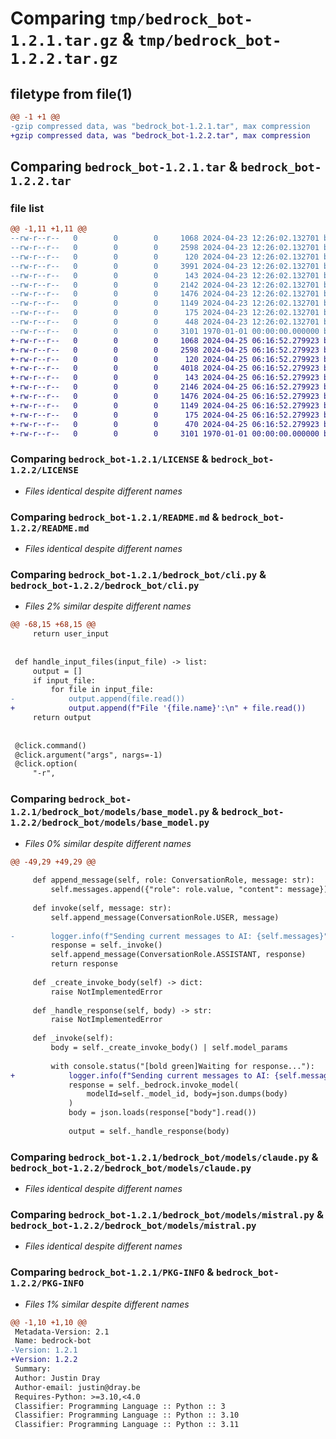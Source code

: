 # Comparing `tmp/bedrock_bot-1.2.1.tar.gz` & `tmp/bedrock_bot-1.2.2.tar.gz`

## filetype from file(1)

```diff
@@ -1 +1 @@
-gzip compressed data, was "bedrock_bot-1.2.1.tar", max compression
+gzip compressed data, was "bedrock_bot-1.2.2.tar", max compression
```

## Comparing `bedrock_bot-1.2.1.tar` & `bedrock_bot-1.2.2.tar`

### file list

```diff
@@ -1,11 +1,11 @@
--rw-r--r--   0        0        0     1068 2024-04-23 12:26:02.132701 bedrock_bot-1.2.1/LICENSE
--rw-r--r--   0        0        0     2598 2024-04-23 12:26:02.132701 bedrock_bot-1.2.1/README.md
--rw-r--r--   0        0        0      120 2024-04-23 12:26:02.132701 bedrock_bot-1.2.1/bedrock_bot/__init__.py
--rw-r--r--   0        0        0     3991 2024-04-23 12:26:02.132701 bedrock_bot-1.2.1/bedrock_bot/cli.py
--rw-r--r--   0        0        0      143 2024-04-23 12:26:02.132701 bedrock_bot-1.2.1/bedrock_bot/models/__init__.py
--rw-r--r--   0        0        0     2142 2024-04-23 12:26:02.132701 bedrock_bot-1.2.1/bedrock_bot/models/base_model.py
--rw-r--r--   0        0        0     1476 2024-04-23 12:26:02.132701 bedrock_bot-1.2.1/bedrock_bot/models/claude.py
--rw-r--r--   0        0        0     1149 2024-04-23 12:26:02.132701 bedrock_bot-1.2.1/bedrock_bot/models/mistral.py
--rw-r--r--   0        0        0      175 2024-04-23 12:26:02.132701 bedrock_bot-1.2.1/bedrock_bot/util.py
--rw-r--r--   0        0        0      448 2024-04-23 12:26:02.132701 bedrock_bot-1.2.1/pyproject.toml
--rw-r--r--   0        0        0     3101 1970-01-01 00:00:00.000000 bedrock_bot-1.2.1/PKG-INFO
+-rw-r--r--   0        0        0     1068 2024-04-25 06:16:52.279923 bedrock_bot-1.2.2/LICENSE
+-rw-r--r--   0        0        0     2598 2024-04-25 06:16:52.279923 bedrock_bot-1.2.2/README.md
+-rw-r--r--   0        0        0      120 2024-04-25 06:16:52.279923 bedrock_bot-1.2.2/bedrock_bot/__init__.py
+-rw-r--r--   0        0        0     4018 2024-04-25 06:16:52.279923 bedrock_bot-1.2.2/bedrock_bot/cli.py
+-rw-r--r--   0        0        0      143 2024-04-25 06:16:52.279923 bedrock_bot-1.2.2/bedrock_bot/models/__init__.py
+-rw-r--r--   0        0        0     2146 2024-04-25 06:16:52.279923 bedrock_bot-1.2.2/bedrock_bot/models/base_model.py
+-rw-r--r--   0        0        0     1476 2024-04-25 06:16:52.279923 bedrock_bot-1.2.2/bedrock_bot/models/claude.py
+-rw-r--r--   0        0        0     1149 2024-04-25 06:16:52.279923 bedrock_bot-1.2.2/bedrock_bot/models/mistral.py
+-rw-r--r--   0        0        0      175 2024-04-25 06:16:52.279923 bedrock_bot-1.2.2/bedrock_bot/util.py
+-rw-r--r--   0        0        0      470 2024-04-25 06:16:52.279923 bedrock_bot-1.2.2/pyproject.toml
+-rw-r--r--   0        0        0     3101 1970-01-01 00:00:00.000000 bedrock_bot-1.2.2/PKG-INFO
```

### Comparing `bedrock_bot-1.2.1/LICENSE` & `bedrock_bot-1.2.2/LICENSE`

 * *Files identical despite different names*

### Comparing `bedrock_bot-1.2.1/README.md` & `bedrock_bot-1.2.2/README.md`

 * *Files identical despite different names*

### Comparing `bedrock_bot-1.2.1/bedrock_bot/cli.py` & `bedrock_bot-1.2.2/bedrock_bot/cli.py`

 * *Files 2% similar despite different names*

```diff
@@ -68,15 +68,15 @@
     return user_input
 
 
 def handle_input_files(input_file) -> list:
     output = []
     if input_file:
         for file in input_file:
-            output.append(file.read())
+            output.append(f"File '{file.name}':\n" + file.read())
     return output
 
 
 @click.command()
 @click.argument("args", nargs=-1)
 @click.option(
     "-r",
```

### Comparing `bedrock_bot-1.2.1/bedrock_bot/models/base_model.py` & `bedrock_bot-1.2.2/bedrock_bot/models/base_model.py`

 * *Files 0% similar despite different names*

```diff
@@ -49,29 +49,29 @@
 
     def append_message(self, role: ConversationRole, message: str):
         self.messages.append({"role": role.value, "content": message})
 
     def invoke(self, message: str):
         self.append_message(ConversationRole.USER, message)
 
-        logger.info(f"Sending current messages to AI: {self.messages}")
         response = self._invoke()
         self.append_message(ConversationRole.ASSISTANT, response)
         return response
 
     def _create_invoke_body(self) -> dict:
         raise NotImplementedError
 
     def _handle_response(self, body) -> str:
         raise NotImplementedError
 
     def _invoke(self):
         body = self._create_invoke_body() | self.model_params
 
         with console.status("[bold green]Waiting for response..."):
+            logger.info(f"Sending current messages to AI: {self.messages}")
             response = self._bedrock.invoke_model(
                 modelId=self._model_id, body=json.dumps(body)
             )
             body = json.loads(response["body"].read())
 
             output = self._handle_response(body)
```

### Comparing `bedrock_bot-1.2.1/bedrock_bot/models/claude.py` & `bedrock_bot-1.2.2/bedrock_bot/models/claude.py`

 * *Files identical despite different names*

### Comparing `bedrock_bot-1.2.1/bedrock_bot/models/mistral.py` & `bedrock_bot-1.2.2/bedrock_bot/models/mistral.py`

 * *Files identical despite different names*

### Comparing `bedrock_bot-1.2.1/PKG-INFO` & `bedrock_bot-1.2.2/PKG-INFO`

 * *Files 1% similar despite different names*

```diff
@@ -1,10 +1,10 @@
 Metadata-Version: 2.1
 Name: bedrock-bot
-Version: 1.2.1
+Version: 1.2.2
 Summary: 
 Author: Justin Dray
 Author-email: justin@dray.be
 Requires-Python: >=3.10,<4.0
 Classifier: Programming Language :: Python :: 3
 Classifier: Programming Language :: Python :: 3.10
 Classifier: Programming Language :: Python :: 3.11
```

